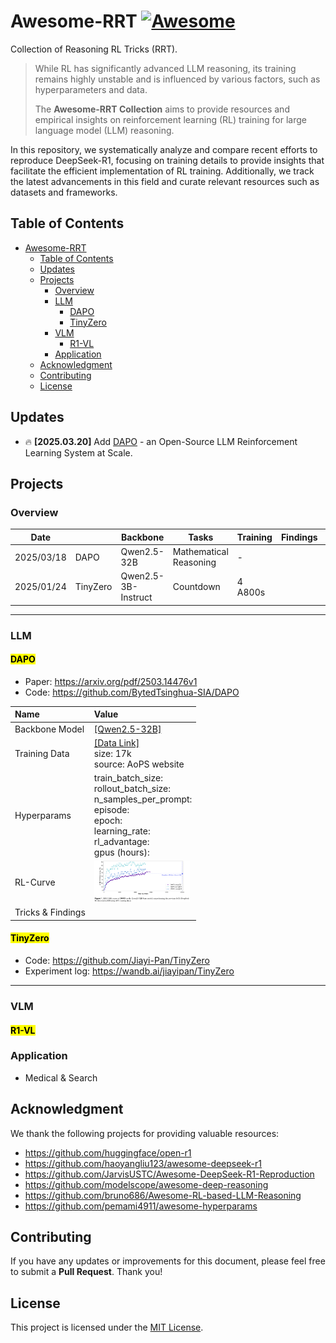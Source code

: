 # Awesome-RRT [![Awesome](https://cdn.rawgit.com/sindresorhus/awesome/d7305f38d29fed78fa85652e3a63e154dd8e8829/media/badge.svg)](https://github.com/sindresorhus/awesome)


Collection of Reasoning RL Tricks (RRT).

> While RL has significantly advanced LLM reasoning, its training remains highly unstable and is influenced by various factors, such as hyperparameters and data.
>
> The **Awesome-RRT Collection** aims to provide resources and empirical insights on reinforcement learning (RL) training for large language model (LLM) reasoning.

In this repository, we systematically analyze and compare recent efforts to reproduce DeepSeek-R1, focusing on training details to provide insights that facilitate the efficient implementation of RL training. Additionally, we track the latest advancements in this field and curate relevant resources such as datasets and frameworks.


## Table of Contents

- [Awesome-RRT ](#awesome-rrt-)
  - [Table of Contents](#table-of-contents)
  - [Updates](#updates)
  - [Projects](#projects)
    - [Overview](#overview)
    - [LLM](#llm)
      - [DAPO](#dapo)
      - [TinyZero](#tinyzero)
    - [VLM](#vlm)
      - [R1-VL](#r1-vl)
    - [Application](#application)
  - [Acknowledgment](#acknowledgment)
  - [Contributing](#contributing)
  - [License](#license)

## Updates

- :fire: **[2025.03.20]** Add [DAPO](https://dapo-sia.github.io) - an Open-Source LLM Reinforcement Learning System at Scale.

## Projects

### Overview


| Date                                               |                         | Backbone                                                  | Tasks                     | Training                                  | Findings                          | Details                      | Links                                                        |
| ------------------------------------------------------------ | ----------------------- | ------------------------------------------------------------ | --------------------------------------------------- | --------------------------------------------------- | --------------------------------------------------- | ------------------------------------------------------------ | ------------------------------------------------------------ |
| 2025/03/18                                        | DAPO          | Qwen2.5-32B                                       | Mathematical  Reasoning | -                                                   |                                                    | [[DAPO]](#dapo)                                    | [[Code]](https://github.com/BytedTsinghua-SIA/DAPO)<br/>[[Paper]](https://arxiv.org/pdf/2503.14476) |
| 2025/01/24                             | TinyZero                | Qwen2.5-3B-Instruct                | Countdown               | 4 A800s                                             |                                              | [[TinyZero]](#tinyzero) | [[Code]](https://github.com/Jiayi-Pan/TinyZero)<br/>[[Experiment Log]](https://wandb.ai/jiayipan/TinyZero) |

---

### LLM

#### <mark>DAPO</mark>

- Paper: https://arxiv.org/pdf/2503.14476v1
- Code: https://github.com/BytedTsinghua-SIA/DAPO

| Name              | Value                                                        |
| :---------------- | :----------------------------------------------------------- |
| Backbone Model    | [[Qwen2.5-32B]](https://huggingface.co/Qwen/Qwen2.5-32B)     |
| Training Data     | [[Data Link]](https://huggingface.co/datasets/BytedTsinghua-SIA/DAPO-Math-17k)<br/>size: 17k<br/>source: AoPS website |
| Hyperparams       | train_batch_size:<br/>rollout_batch_size:<br/>n_samples_per_prompt:<br/>episode:<br/>epoch:<br/>learning_rate:<br/>rl_advantage:<br/>gpus (hours): |
| RL-Curve          | <img src="figs/dapo_curve.png" alt="RL-Curve" style="zoom: 15%;" /> |
| Tricks & Findings |                                                              |

#### <mark>TinyZero</mark>

- Code: https://github.com/Jiayi-Pan/TinyZero
- Experiment log: https://wandb.ai/jiayipan/TinyZero

---

### VLM

#### <mark>R1-VL</mark>



### Application

- Medical & Search



## Acknowledgment

We thank the following projects for providing valuable resources:

- https://github.com/huggingface/open-r1
- https://github.com/haoyangliu123/awesome-deepseek-r1
- https://github.com/JarvisUSTC/Awesome-DeepSeek-R1-Reproduction
- https://github.com/modelscope/awesome-deep-reasoning
- https://github.com/bruno686/Awesome-RL-based-LLM-Reasoning
- https://github.com/pemami4911/awesome-hyperparams



## Contributing

If you have any updates or improvements for this document, please feel free to submit a **Pull Request**. Thank you!

## License

This project is licensed under the [MIT License](https://github.com/TsinghuaC3I/Awesome-RRT/blob/main/LICENSE).
